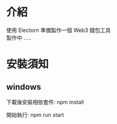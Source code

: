 # 介紹
使用 Electorn 準備製作一個 Web3 錢包工具  
製作中 .....
# 安裝須知
## windows 
下載後安裝相依套件: npm install

開始執行: npm run start
